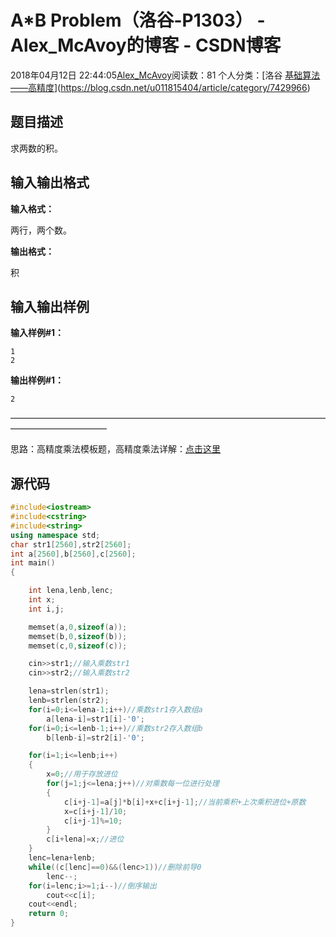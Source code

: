 # A*B Problem（洛谷-P1303） - Alex_McAvoy的博客 - CSDN博客





2018年04月12日 22:44:05[Alex_McAvoy](https://me.csdn.net/u011815404)阅读数：81
个人分类：[洛谷																[基础算法——高精度](https://blog.csdn.net/u011815404/article/category/7586330)](https://blog.csdn.net/u011815404/article/category/7429966)








## 题目描述

求两数的积。

## 输入输出格式

**输入格式：**

两行，两个数。

**输出格式：**

积

## 输入输出样例

**输入样例#1：**

```
1
2
```

**输出样例#1：**

```
2
```

———————————————————————————————————————————————

思路：高精度乘法模板题，高精度乘法详解：[点击这里](https://blog.csdn.net/u011815404/article/details/79927278)

## 源代码

```cpp
#include<iostream>
#include<cstring>
#include<string>
using namespace std;
char str1[2560],str2[2560];
int a[2560],b[2560],c[2560];
int main()
{

    int lena,lenb,lenc;
    int x;
    int i,j;

    memset(a,0,sizeof(a));
    memset(b,0,sizeof(b));
    memset(c,0,sizeof(c));

    cin>>str1;//输入乘数str1
    cin>>str2;//输入乘数str2

    lena=strlen(str1);
    lenb=strlen(str2);
    for(i=0;i<=lena-1;i++)//乘数str1存入数组a
        a[lena-i]=str1[i]-'0';
    for(i=0;i<=lenb-1;i++)//乘数str2存入数组b
        b[lenb-i]=str2[i]-'0';

    for(i=1;i<=lenb;i++)
    {
        x=0;//用于存放进位
        for(j=1;j<=lena;j++)//对乘数每一位进行处理
        {
            c[i+j-1]=a[j]*b[i]+x+c[i+j-1];//当前乘积+上次乘积进位+原数
            x=c[i+j-1]/10;
            c[i+j-1]%=10;
        }
        c[i+lena]=x;//进位
    }
    lenc=lena+lenb;
    while((c[lenc]==0)&&(lenc>1))//删除前导0
        lenc--;
    for(i=lenc;i>=1;i--)//倒序输出
        cout<<c[i];
    cout<<endl;
    return 0;
}
```






